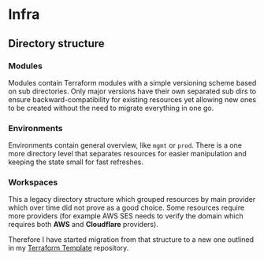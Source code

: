 # Infra

## Directory structure

### Modules

Modules contain Terraform modules with a simple versioning scheme based on sub directories. Only major versions have their own separated sub dirs to ensure backward-compatibility for existing resources yet allowing new ones to be created without the need to migrate everything in one go.

### Environments

Environments contain general overview, like `mgmt` or `prod`. There is a one more directory level that separates resources for easier manipulation and keeping the state small for fast refreshes.

### Workspaces

This a legacy directory structure which grouped resources by main provider which over time did not prove as a good choice. Some resources require more providers (for example AWS SES needs to verify the domain which requires both **AWS** and **Cloudflare** providers).

Therefore I have started migration from that structure to a new one outlined in my [Terraform Template](https://github.com/vojtechmares/terraform-template) repository.
